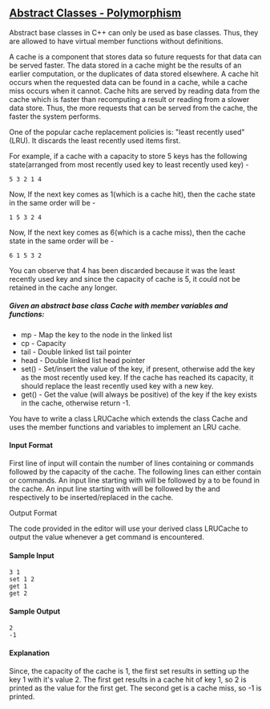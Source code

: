 ## **[Abstract Classes - Polymorphism](https://www.hackerrank.com/challenges/abstract-classes-polymorphism)** 
Abstract base classes in C++ can only be used as base classes. Thus, they are allowed to have virtual member functions without definitions.

A cache is a component that stores data so future requests for that data can be served faster. The data stored in a cache might be the results of an earlier computation, or the duplicates of data stored elsewhere. A cache hit occurs when the requested data can be found in a cache, while a cache miss occurs when it cannot. Cache hits are served by reading data from the cache which is faster than recomputing a result or reading from a slower data store. Thus, the more requests that can be served from the cache, the faster the system performs.

One of the popular cache replacement policies is: "least recently used" (LRU). It discards the least recently used items first.

For example, if a cache with a capacity to store 5 keys has the following state(arranged from most recently used key to least recently used key) -
```
5 3 2 1 4
```
Now, If the next key comes as 1(which is a cache hit), then the cache state in the same order will be -
```
1 5 3 2 4
```
Now, If the next key comes as 6(which is a cache miss), then the cache state in the same order will be -

```
6 1 5 3 2
```
You can observe that 4 has been discarded because it was the least recently used key and since the capacity of cache is 5, it could not be retained in the cache any longer.

##### Given an abstract base class Cache with member variables and functions:

* mp - Map the key to the node in the linked list
* cp - Capacity
* tail - Double linked list tail pointer
* head - Double linked list head pointer
* set() - Set/insert the value of the key, if present, otherwise add the key as the most recently used key. If the cache has reached its capacity, it should replace the least recently used key with a new key.
* get() - Get the value (will always be positive) of the key if the key exists in the cache, otherwise return -1.

You have to write a class LRUCache which extends the class Cache and uses the member functions and variables to implement an LRU cache.

#### Input Format

First line of input will contain the  number of lines containing  or  commands followed by the capacity  of the cache.
The following  lines can either contain  or  commands.
An input line starting with  will be followed by a  to be found in the cache. An input line starting with  will be followed by the  and  respectively to be inserted/replaced in the cache.


Output Format

The code provided in the editor will use your derived class LRUCache to output the value whenever a get command is encountered.

#### Sample Input
```
3 1
set 1 2
get 1
get 2
```

#### Sample Output
```
2
-1
```
#### Explanation

Since, the capacity of the cache is 1, the first set results in setting up the key 1 with it's value 2. The first get results in a cache hit of key 1, so 2 is printed as the value for the first get. The second get is a cache miss, so -1 is printed.